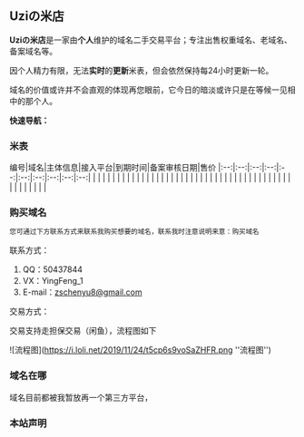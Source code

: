 ## Uziの米店

**Uziの米店**是一家由**个人**维护的域名二手交易平台；专注出售权重域名、老域名、备案域名等。

因个人精力有限，无法**实时**的**更新**米表，但会依然保持每24小时更新一轮。


域名的价值或许并不会直观的体现再您眼前，它今日的暗淡或许只是在等候一见相中的那个人。

**快速导航：**

### 米表

编号|域名|主体信息|接入平台|到期时间|备案审核日期|售价
|:--:|:--:|:--:|:--:|:--:|:--:|:--:|:--:|:--:|:--:|
 | | | | | | |
 | | | | | | |
 | | | | | | |
 | | | | | | |
 | | | | | | |
 | | | | | | |
 | | | | | | |

### 购买域名
```markdown
您可通过下方联系方式来联系我购买想要的域名，联系我时注意说明来意：购买域名
```
联系方式：

1. QQ：50437844
2. VX：YingFeng_1
3. E-mail：zschenyu8@gmail.com

交易方式：

交易支持走担保交易（闲鱼），流程图如下

![流程图](https://i.loli.net/2019/11/24/t5cp6s9voSaZHFR.png ''流程图'')



### 域名在哪

域名目前都被我暂放再一个第三方平台，

### 本站声明


